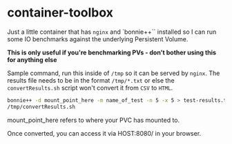 # container-toolbox

Just a little container that has `nginx` and `bonnie++`` installed so I can run some IO benchmarks against the underlying Persistent Volume.  

__This is only useful if you're benchmarking PVs - don't bother using this for anything else__


Sample command, run this inside of `/tmp` so it can be served by `nginx`.  The results file needs to be in the format `/tmp/*.txt` or else the `convertResults.sh` script won't convert it from `CSV` to `HTML`.

```bash
bonnie++ -d mount_point_here -m name_of_test -n 5 -x 5 > test-results.txt
/tmp/convertResults.sh
```
mount_point_here refers to where your PVC has mounted to.

Once converted, you can access it via HOST:8080/ in your browser.
